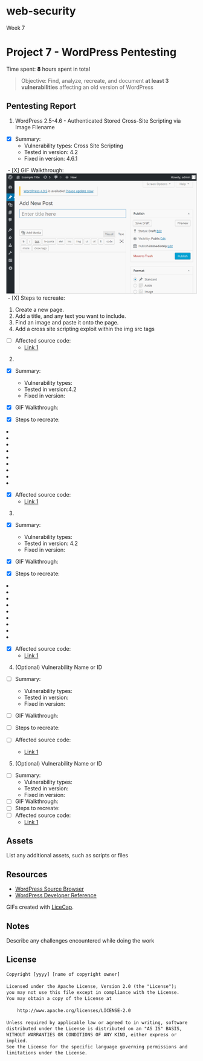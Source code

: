 # web-security
Week 7

# Project 7 - WordPress Pentesting

Time spent: **8** hours spent in total

> Objective: Find, analyze, recreate, and document **at least 3 vulnerabilities** affecting an old version of WordPress

## Pentesting Report

1. WordPress 2.5-4.6 - Authenticated Stored Cross-Site Scripting via Image Filename
  
  - [X] Summary: 
    - Vulnerability types: Cross Site Scripting
    - Tested in version: 4.2
    - Fixed in version: 4.6.1
    
  - [X] GIF Walkthrough: <img src= "https://github.com/noodlesny/web-security/blob/master/myGIFS/Week%207-Exploit%201%20Real.gif">
  - [X] Steps to recreate: 
  <ol>
  <li> Create a  new page. </li>
  <li> Add a title, and any text you want to include.</li>
  <li> Find an image and paste it onto the page.</li>
  <li> Add a cross site scripting exploit within the img src tags</li>
  </ol>
  
  - [ ] Affected source code:
    - [Link 1](https://core.trac.wordpress.org/browser/branches/4.2/src/wp-admin/includes/image.php)
    
    
2. 

  - [X] Summary: 
    - Vulnerability types:
    - Tested in version:4.2
    - Fixed in version: 
    
  - [X] GIF Walkthrough: 
  - [X] Steps to recreate: 
    <ol>
  <li></li>
  <li></li>
  <li></li>
  <li></li>
  <li></li>
  <li></li>
  <li></li>
  <li></li>
  <li></li>
  </ol>
    
  - [X] Affected source code:
    - [Link 1](https://core.trac.wordpress.org/browser/tags/version/src/source_file.php)

3. 
  - [X] Summary: 
    - Vulnerability types:
    - Tested in version: 4.2
    - Fixed in version: 
    
  - [X] GIF Walkthrough: 
  - [X] Steps to recreate: 
    <ol>
  <li></li>
  <li></li>
  <li></li>
  <li></li>
  <li></li>
  <li></li>
  <li></li>
  <li></li>
  <li></li>
  </ol>
    
  - [X] Affected source code:
    - [Link 1](https://core.trac.wordpress.org/browser/tags/version/src/source_file.php)


4. (Optional) Vulnerability Name or ID
  - [ ] Summary: 
    - Vulnerability types:
    - Tested in version:
    - Fixed in version: 
    
  - [ ] GIF Walkthrough: 
  - [ ] Steps to recreate: 
  - [ ] Affected source code:
    - [Link 1](https://core.trac.wordpress.org/browser/tags/version/src/source_file.php)
    
5. (Optional) Vulnerability Name or ID
  - [ ] Summary: 
    - Vulnerability types:
    - Tested in version:
    - Fixed in version: 
  - [ ] GIF Walkthrough: 
  - [ ] Steps to recreate: 
  - [ ] Affected source code:
    - [Link 1](https://core.trac.wordpress.org/browser/tags/version/src/source_file.php) 

## Assets

List any additional assets, such as scripts or files

## Resources

- [WordPress Source Browser](https://core.trac.wordpress.org/browser/)
- [WordPress Developer Reference](https://developer.wordpress.org/reference/)

GIFs created with [LiceCap](http://www.cockos.com/licecap/).

## Notes

Describe any challenges encountered while doing the work

## License

    Copyright [yyyy] [name of copyright owner]

    Licensed under the Apache License, Version 2.0 (the "License");
    you may not use this file except in compliance with the License.
    You may obtain a copy of the License at

        http://www.apache.org/licenses/LICENSE-2.0

    Unless required by applicable law or agreed to in writing, software
    distributed under the License is distributed on an "AS IS" BASIS,
    WITHOUT WARRANTIES OR CONDITIONS OF ANY KIND, either express or implied.
    See the License for the specific language governing permissions and
    limitations under the License.
